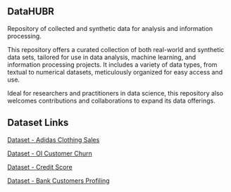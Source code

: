 ## DataHUBR
Repository of collected and synthetic data for analysis and information processing.

This repository offers a curated collection of both real-world and synthetic data sets, tailored for use in data analysis, machine learning, and information processing projects. It includes a variety of data types, from textual to numerical datasets, meticulously organized for easy access and use. 

Ideal for researchers and practitioners in data science, this repository also welcomes contributions and collaborations to expand its data offerings.

## Dataset Links

[Dataset - Adidas Clothing Sales](datasets/dataset_vendas_adidas.csv)

[Dataset - OI Customer Churn](datasets/dataset_telecom_churn.csv)

[Dataset - Credit Score](datasets/dataset_banco_credito.csv)

[Dataset - Bank Customers Profiling](datasets/dataset_banco_clientes.csv)
